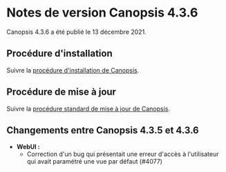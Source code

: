 # Notes de version Canopsis 4.3.6

Canopsis 4.3.6 a été publié le 13 décembre 2021.

## Procédure d'installation

Suivre la [procédure d'installation de Canopsis](../guide-administration/installation/index.md).

## Procédure de mise à jour

Suivre la [procédure standard de mise à jour de Canopsis](../guide-administration/mise-a-jour/index.md).

## Changements entre Canopsis 4.3.5 et 4.3.6

*  **WebUI :**
    * Correction d'un bug qui présentait une erreur d'accès à l'utilisateur qui avait paramétré une vue par défaut (#4077)
